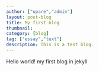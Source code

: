 ```yaml
---
author: ["upare","admin"]
layout: post-blog
title: My first blog
thumbnail: 
category: [blog]
tag: ["essay","text"]
description: This is a test blog.  
---
```

Hello world! my first blog in jekyll